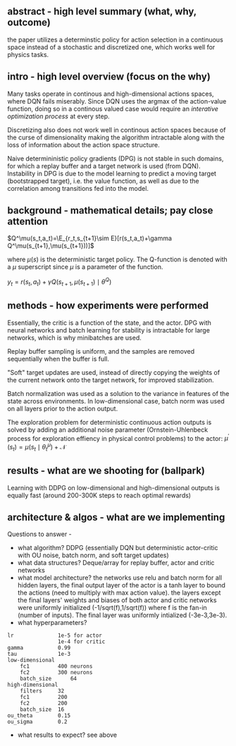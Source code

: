 ## abstract - high level summary (what, why, outcome)

the paper utilizes a determinstic policy for action selection in a continuous space instead of a stochastic and discretized one, which works well for physics tasks.

## intro - high level overview (focus on the why)

Many tasks operate in continous and high-dimensional actions spaces, where DQN fails miserably. Since DQN uses the argmax of the action-value function, doing so in a continous valued case would require an *interative optimization process* at every step.

Discretizing also does not work well in continous action spaces because of the curse of dimensionality making the algorithm intractable along with the loss of information about the action space structure.

Naive determininistic policy gradients (DPG) is not stable in such domains, for which a replay buffer and a target network is used (from DQN). Instability in DPG is due to the model learning to predict a moving target (bootstrapped target), i.e. the value function, as well as due to the correlation among transitions fed into the model.

## background - mathematical details; pay close attention

$Q^\mu(s_t,a_t)=\E_{r_t,s_{t+1}\sim E}[r(s_t,a_t)+\gamma Q^\mu(s_{t+1},\mu(s_{t+1}))]$

where $\mu(s)$ is the deterministic target policy. The Q-function is denoted with a $\mu$ superscript since $\mu$ is a parameter of the function.

$y_t=r(s_t,a_t)+\gamma Q(s_{t+1},\mu(s_{t+1})\mid\theta^Q)$

## methods - how experiments were performed

Essentially, the critic is a function of the state, and the actor. DPG with neural networks and batch learning for stability is intractable for large networks, which is why minibatches are used.

Replay buffer sampling is uniform, and the samples are removed sequentially when the buffer is full.

"Soft" target updates are used, instead of directly copying the weights of the current network onto the target network, for improved stabilization.

Batch normalization was used as a solution to the variance in features of the state across environments. In low-dimensional case, batch norm was used on all layers prior to the action output.

The exploration problem for deterministic continuous action outputs is solved by adding an additional noise parameter (Ornstein-Uhlenbeck process for exploration effiency in physical control problems) to the actor: $\mu^'(s_t) = \mu(s_t\mid\theta_t^\mu)+\mathcal N$

## results - what are we shooting for (ballpark)

Learning with DDPG on low-dimensional and high-dimensional outputs is equally fast (around 200-300K steps to reach optimal rewards)

## architecture & algos - what are we implementing
Questions to answer - 
- what algorithm?
DDPG (essentially DQN but deterministic actor-critic with OU noise, batch norm, and soft target updates)
- what data structures?
Deque/array for replay buffer, actor and critic networks
- what model architecture?
the networks use relu and batch norm for all hidden layers, the final output layer of the actor is a tanh layer to bound the actions (need to multiply with max action value). the layers except the final layers' weights and biases of both actor and critic networks were uniformly initialized (-1/sqrt(f),1/sqrt(f)) where f is the fan-in (number of inputs). The final layer was uniformly intialized (-3e-3,3e-3).
- what hyperparameters?
```
lr              1e-5 for actor
                1e-4 for critic
gamma           0.99
tau             1e-3
low-dimensional
    fc1         400 neurons
    fc2         300 neurons
    batch_size      64
high-dimensional
    filters     32
    fc1         200
    fc2         200
    batch_size  16
ou_theta        0.15
ou_sigma        0.2
```
- what results to expect?
see above